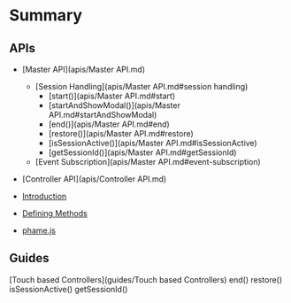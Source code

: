 # Summary


## APIs
  * [Master API](apis/Master API.md)
    * [Session Handling](apis/Master API.md#session handling)
      * [start()](apis/Master API.md#start)
      * [startAndShowModal()](apis/Master API.md#startAndShowModal)
      * [end()](apis/Master API.md#end)
      * [restore()](apis/Master API.md#restore)
      * [isSessionActive()](apis/Master API.md#isSessionActive)
      * [getSessionId()](apis/Master API.md#getSessionId)
    * [Event Subscription](apis/Master API.md#event-subscription)
  * [Controller API](apis/Controller API.md)
  
* [Introduction](README.md)
* [Defining Methods](methods.md)
* [phame.js](phamejs.md)


## Guides

[Touch based Controllers](guides/Touch based Controllers)
end()
restore()
isSessionActive()
getSessionId()



